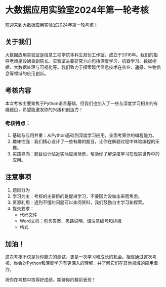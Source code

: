 # 大数据应用实验室2024年第一轮考核

欢迎来到大数据应用实验室2024年第一轮考核！

## 关于我们

大数据应用实验室是信息工程学院本科生双创工作室，成立于2016年。我们的指导老师是段旭良副院长。实验室主要研究方向包括深度学习、机器学习、数据挖掘、大数据处理与可视化等。我们致力于探索现代信息技术在农业、遥感、生物信息等领域的应用创新。

## 考核内容

本次考核主要聚焦于Python语言基础，但我们也加入了一些与深度学习相关的有趣题目，希望能激发你的兴趣和创造力！

### 考核特点：

1. 基础与应用并重：从Python基础到深度学习应用，全面考察你的编程能力。
2. 趣味性强：我们精心设计了一些有趣的题目，让你在解题过程中体验编程的乐趣。
3. 实践导向：题目设计贴近实际应用场景，帮助你了解深度学习在现实世界中的应用。

## 注意事项

1. 题目分为
2. 学习为主：考核的主要目的是促进学习，不要因为没做出来而焦虑。
3. 资源利用：遇到不懂的问题可以查阅资料，我们鼓励自主学习和探索。
4. 提交要求：
   - 代码文件
   - Word文档：包含答案、思路说明，请注意编号和排版
   - 格式![]()

## 加油！

这次考核不仅是对你能力的测试，更是一次学习和成长的机会。相信通过这次考核，你会对Python和深度学习有更深入的理解，并了解它们在其他领域的应用潜力。

祝你在考核中取得好成绩，期待你的精彩表现！